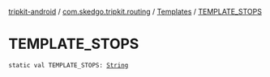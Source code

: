 [tripkit-android](../../index.md) / [com.skedgo.tripkit.routing](../index.md) / [Templates](index.md) / [TEMPLATE_STOPS](./-t-e-m-p-l-a-t-e_-s-t-o-p-s.md)

# TEMPLATE_STOPS

`static val TEMPLATE_STOPS: `[`String`](https://kotlinlang.org/api/latest/jvm/stdlib/kotlin/-string/index.html)